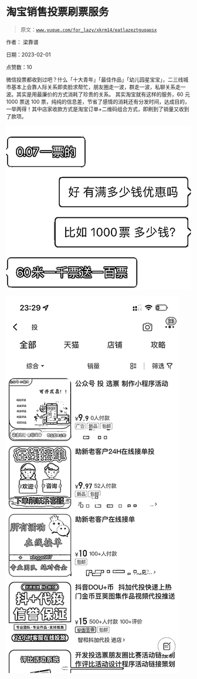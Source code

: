 # 淘宝销售投票刷票服务

> 原文：[`www.yuque.com/for_lazy/xkrm14/eatlazeztguqapsx`](https://www.yuque.com/for_lazy/xkrm14/eatlazeztguqapsx)



作者： 梁靠谱 

日期：2023-02-01 

点赞数：10 

微信投票都收到过吧？什么「十大青年」「最佳作品」「幼儿园星宝宝」，二三线城市基本上会靠人际关系即卖脸求帮忙，朋友圈走一波，群走一波，私聊关系走一波。其实是用最廉价的方式消耗了珍贵的关系。 其实淘宝就有这样的服务，60 元 1000 票送 100 票，纯纯的信息差，节省了感情的消耗还有分发时间，达成目的，一举两得！其中店家收款方式是淘宝订单+二维码组合方式，即刷到了销量又收到了款项。 

![](img/9f7e9d8ca48cc37f3ded78285d0dfd62.png)  

![](img/e4ead1d9e11e5f1bd736984f8d8fe5a8.png) 

